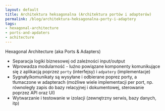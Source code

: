 ```yaml
---
layout: default
title: Architektura heksagonalna (Architektura portów i adapterów)
permalink: /blog/architektura-heksagonalna-porty-i-adaptery
tags: 
- hexagonal-architecture
- ports-and-apdaters 
- achitecture
---
```


Hexagonal Architecture (aka Ports & Adapters)

- Separacja logiki biznesowej od zależności input/output
- Wprowadza modularność - luźno powiązane komponenty komunikujące się z aplikacją poprzez `porty` (interfejsy) i `adpatery` (implementacje)
- Sygnały/komunikaty są wysyłane i odbierane poprez porty, a tłumaczone w adapterach (możliwe wiele implementacji per port, np. równoległy zapis do bazy relacyjnej i dokumentowej, sterowanie poprzez API oraz UI)
- Wytwarzanie i testowanie w izolacji (zewnętrzny serwis, bazy danych, itp)